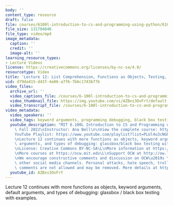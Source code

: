 ```yaml
---
body: ''
content_type: resource
draft: false
file: courses/6100l-introduction-to-cs-and-programming-using-python/6100l-lecture-12-multi-version-4_360p_16_9.mp4
file_size: 131704846
file_type: video/mp4
image_metadata:
  caption: ''
  credit: ''
  image-alt: ''
learning_resource_types:
- Lecture Videos
license: https://creativecommons.org/licenses/by-nc-sa/4.0/
resourcetype: Video
title: 'Lecture 12: List Comprehension, Functions as Objects, Testing, and Debugging'
uid: d79da415-d43f-4e06-a7f6-7b6c1743b77b
video_files:
  archive_url: ''
  video_captions_file: /courses/6-100l-introduction-to-cs-and-programming-using-python-fall-2022/1yicNRax_Y6uXUq1RhogtauUcSorMMd66_transcript.webvtt
  video_thumbnail_file: https://img.youtube.com/vi/AZBxs3OvFrY/default.jpg
  video_transcript_file: /courses/6-100l-introduction-to-cs-and-programming-using-python-fall-2022/1yicNRax_Y6uXUq1RhogtauUcSorMMd66_transcript.pdf
video_metadata:
  video_speakers: ''
  video_tags: keyword arguments, programming debugging, black box testing, parameters
  youtube_description: "MIT 6.100L Introduction to CS and Programming using Python,\
    \ Fall 2022\nInstructor: Ana Bell\n\nView the complete course: https://ocw.mit.edu/courses/6-100l-introduction-to-cs-and-programming-using-python-fall-2022/\n\
    YouTube Playlist: https://www.youtube.com/playlist?list=PLUl4u3cNGP62A-ynp6v6-LGBCzeH3VAQB\n\
    \nLecture 12 continues with more functions as objects, keyword arguments, default\
    \ arguments, and types of debugging: glassbox/black box testing with examples.\n\
    \nLicense: Creative Commons BY-NC-SA\L\nMore information at https://ocw.mit.edu/terms\L\
    \nMore courses at https://ocw.mit.edu\L\nSupport OCW at http://ow.ly/a1If50zVRlQ\n\
    \nWe encourage constructive comments and discussion on OCW\u2019s YouTube and\
    \ other social media channels. Personal attacks, hate speech, trolling, and inappropriate\
    \ comments are not allowed and may be removed. More details at https://ocw.mit.edu/comments."
  youtube_id: AZBxs3OvFrY
---
```

Lecture 12 continues with more functions as objects, keyword arguments, default arguments, and types of debugging: glassbox / black box testing with examples.